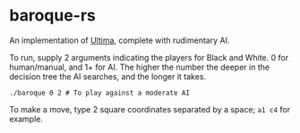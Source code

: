 # baroque-rs
An implementation of [Ultima](http://www.inference.org.uk/mackay/ultima/ultima.html), complete with rudimentary AI.

To run, supply 2 arguments indicating the players for Black and White. 0 for human/manual, and 1+ for AI. The higher the number the deeper in the decision tree the AI searches, and the longer it takes.

`./baroque 0 2 # To play against a moderate AI`

To make a move, type 2 square coordinates separated by a space; `a1 c4` for example.
